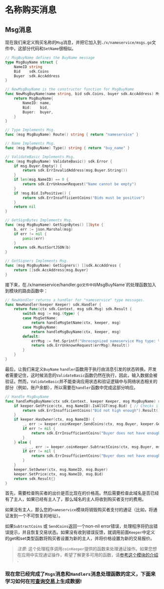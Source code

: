 # 名称购买消息

## Msg消息

现在我们来定义购买名称的`Msg`消息，并把它加入到`./x/nameservice/msgs.go`文件中，这部分代码和`SetName`很相似。 

```go
// MsgBuyName defines the BuyName message
type MsgBuyName struct {
	NameID string
	Bid    sdk.Coins
	Buyer  sdk.AccAddress
}

// NewMsgBuyName is the constructor function for MsgBuyName
func NewMsgBuyName(name string, bid sdk.Coins, buyer sdk.AccAddress) MsgBuyName {
	return MsgBuyName{
		NameID: name,
		Bid:    bid,
		Buyer:  buyer,
	}
}

// Type Implements Msg.
func (msg MsgBuyName) Route() string { return "nameservice" }

// Name Implements Msg.
func (msg MsgBuyName) Type() string { return "buy_name" }

// ValidateBasic Implements Msg.
func (msg MsgBuyName) ValidateBasic() sdk.Error {
	if msg.Buyer.Empty() {
		return sdk.ErrInvalidAddress(msg.Buyer.String())
	}
	if len(msg.NameID) == 0 {
		return sdk.ErrUnknownRequest("Name cannot be empty")
	}
	if !msg.Bid.IsPositive() {
		return sdk.ErrInsufficientCoins("Bids must be positive")
	}
	return nil
}

// GetSignBytes Implements Msg.
func (msg MsgBuyName) GetSignBytes() []byte {
	b, err := json.Marshal(msg)
	if err != nil {
		panic(err)
	}
	return sdk.MustSortJSON(b)
}

// GetSigners Implements Msg.
func (msg MsgBuyName) GetSigners() []sdk.AccAddress {
	return []sdk.AccAddress{msg.Buyer}
}
```

接下来，在./x/nameservice/handler.go`文件中将`MsgBuyName`的处理函数加入到模块的路由函数中：

```go
// NewHandler returns a handler for "nameservice" type messages.
func NewHandler(keeper Keeper) sdk.Handler {
	return func(ctx sdk.Context, msg sdk.Msg) sdk.Result {
		switch msg := msg.(type) {
		case MsgSetName:
			return handleMsgSetName(ctx, keeper, msg)
		case MsgBuyName:
			return handleMsgBuyName(ctx, keeper, msg)
		default:
			errMsg := fmt.Sprintf("Unrecognized nameservice Msg type: %v", msg.Type())
			return sdk.ErrUnknownRequest(errMsg).Result()
		}
	}
}
```

最后，让我们来定义`BuyName` `handler`函数用于执行由消息引发的状态转换。开发者需要记住，这时候消息的`ValidateBasic`函数仍然在执行，因此，输入数据会被验证。然而，`ValidateBasic`并不能查询应用状态和验证逻辑中与网络状态相关的部分（例如，账户余额），所以需要在`handler`函数中完成这部分响应。 

```go
// Handle MsgBuyName
func handleMsgBuyName(ctx sdk.Context, keeper Keeper, msg MsgBuyName) sdk.Result {
	if keeper.GetPrice(ctx, msg.NameID).IsAllGT(msg.Bid) { // Checks if the the bid price is greater than the price paid by the current owner
		return sdk.ErrInsufficientCoins("Bid not high enough").Result() // If not, throw an error
	}
	if keeper.HasOwner(ctx, msg.NameID) {
		_, err := keeper.coinKeeper.SendCoins(ctx, msg.Buyer, keeper.GetOwner(ctx, msg.NameID), msg.Bid)
		if err != nil {
			return sdk.ErrInsufficientCoins("Buyer does not have enough coins").Result()
		}
	} else {
		_, _, err := keeper.coinKeeper.SubtractCoins(ctx, msg.Buyer, msg.Bid) // If so, deduct the Bid amount from the sender
		if err != nil {
			return sdk.ErrInsufficientCoins("Buyer does not have enough coins").Result()
		}
	}
	keeper.SetOwner(ctx, msg.NameID, msg.Buyer)
	keeper.SetPrice(ctx, msg.NameID, msg.Bid)
	return sdk.Result{}
}
```

首先，需要检查购买者的出价是否比现在的价格高。然后需要检查此域名是否已经有了主人，如果已经有主人了，那么域名的主人将收到购买者支付的费用。 

如果没有主人，那么您的`nameservice`模块将销毁购买者支付的通证（比如，将通证发到一个不可恢复的地址）。 

如果`SubtractCoins` 或 `SendCoins`返回一个non-nil error错误，处理程序将扔出错误提示，并且恢复交易状态。如果没有收到错误反馈，就调用前面`Keeper`中定义的get和set类型函数将购买者设置为新的主人，并将价格设置为新的交易报价。 

> _*注意*_: 这个处理程序调用`coinKeeper`提供的函数来处理通证操作。如果您想在应用中实现通证操作，希望了解更多可用的函数，请[参考这个模块的介绍](https://godoc.org/github.com/cosmos/cosmos-sdk/x/bank#BaseKeeper) .

### 现在您已经完成了`Msgs`消息和`Handlers`消息处理函数的定义，下面来学习如何在[可查询交易](./queriers.md)上生成数据!
